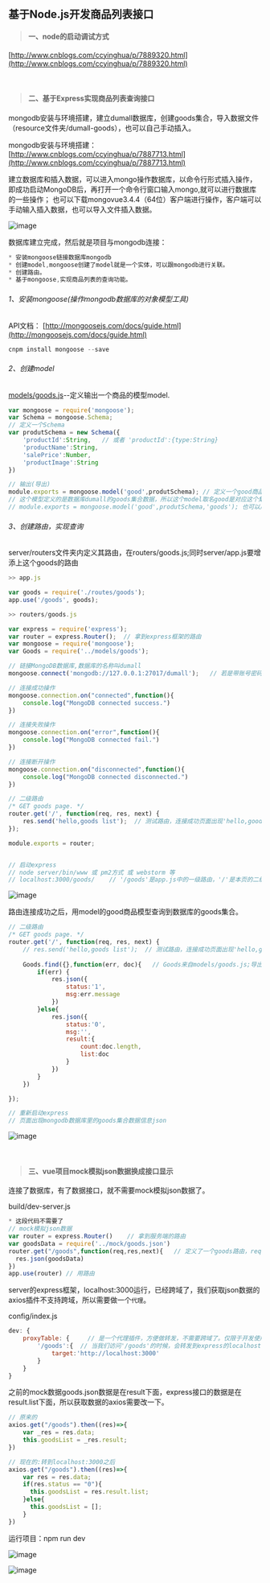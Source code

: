 ## 基于Node.js开发商品列表接口

> #### 一、node的启动调试方式
[http://www.cnblogs.com/ccyinghua/p/7889320.html](http://www.cnblogs.com/ccyinghua/p/7889320.html)

<br>

> #### 二、基于Express实现商品列表查询接口

mongodb安装与环境搭建，建立dumall数据库，创建goods集合，导入数据文件 （resource文件夹/dumall-goods），也可以自己手动插入。

mongodb安装与环境搭建： [http://www.cnblogs.com/ccyinghua/p/7887713.html](http://www.cnblogs.com/ccyinghua/p/7887713.html)

建立数据库和插入数据，可以进入mongo操作数据库，以命令行形式插入操作，即成功启动MongoDB后，再打开一个命令行窗口输入mongo,就可以进行数据库的一些操作；
也可以下载mongovue3.4.4（64位）客户端进行操作，客户端可以手动输入插入数据，也可以导入文件插入数据。

![image](https://github.com/ccyinghua/vue-node-mongodb-project/blob/master/resource/readme/09/1.png?raw=true)

数据库建立完成，然后就是项目与mongodb连接：

```javascript
* 安装mongoose链接数据库mongodb
* 创建model,mongoose创建了model就是一个实体，可以跟mongodb进行关联。
* 创建路由。
* 基于mongoose,实现商品列表的查询功能。
```
###### 1、安装mongoose(操作mongodb数据库的对象模型工具)

API文档： [http://mongoosejs.com/docs/guide.html](http://mongoosejs.com/docs/guide.html)

```javascript
cnpm install mongoose --save

```

###### 2、创建model

[models/goods.js](https://github.com/ccyinghua/vue-node-mongodb-project/blob/master/server/models/goods.js)--定义输出一个商品的模型model.


```javascript
var mongoose = require('mongoose');
var Schema = mongoose.Schema;
// 定义一个Schema
var produtSchema = new Schema({
	'productId':String,   // 或者 'productId':{type:String}
	'productName':String,
	'salePrice':Number,
	'productImage':String
})

// 输出(导出)
module.exports = mongoose.model('good',produtSchema); // 定义一个good商品模型，可以根据这个商品模型调用其API方法。
// 这个模型定义的是数据库dumall的goods集合数据，所以这个model取名good是对应这个集合，连接数据库之后，这个模型会根据名字的复数形式"goods"来查找数据集合。
// module.exports = mongoose.model('good',produtSchema,'goods'); 也可以后面注明链接的是数据库的goods集合
```
###### 3、创建路由，实现查询

server/routers文件夹内定义其路由，在routers/goods.js;同时server/app.js要增添上这个goods的路由

```javascript
>> app.js

var goods = require('./routes/goods');
app.use('/goods', goods);

```

```javascript
>> routers/goods.js

var express = require('express');
var router = express.Router();  // 拿到express框架的路由
var mongoose = require('mongoose');
var Goods = require('../models/goods');

// 链接MongoDB数据库,数据库的名称叫dumall
mongoose.connect('mongodb://127.0.0.1:27017/dumall');   // 若是带账号密码的：'mongodb://root:123456@127.0.0.1:27017/dumall'

// 连接成功操作
mongoose.connection.on("connected",function(){
    console.log("MongoDB connected success.")
})

// 连接失败操作
mongoose.connection.on("error",function(){
    console.log("MongoDB connected fail.")
})

// 连接断开操作
mongoose.connection.on("disconnected",function(){
    console.log("MongoDB connected disconnected.")
})

// 二级路由
/* GET goods page. */
router.get('/', function(req, res, next) {
    res.send('hello,goods list');  // 测试路由，连接成功页面出现'hello,goods list'
});

module.exports = router;


// 启动express
// node server/bin/www 或 pm2方式 或 webstorm 等
// localhost:3000/goods/    // '/goods'是app.js中的一级路由，'/'是本页的二级路由;链接成功页面出现'hello,goods list'

```
![image](https://github.com/ccyinghua/vue-node-mongodb-project/blob/master/resource/readme/09/2.png?raw=true)

路由连接成功之后，用model的good商品模型查询到数据库的goods集合。

```javascript
// 二级路由
/* GET goods page. */
router.get('/', function(req, res, next) {
    // res.send('hello,goods list');  // 测试路由，连接成功页面出现'hello,goods list'
  
    Goods.find({},function(err, doc){   // Goods来自models/goods.js;导出的是mongoose的商品模型，可使用mongoose的API方法
        if(err) {
            res.json({
                status:'1',
                msg:err.message
            })
        }else{
            res.json({
                status:'0',
                msg:'',
                result:{
                    count:doc.length,
                    list:doc
                }
            })
        }
    })

});

// 重新启动express
// 页面出现mongodb数据库里的goods集合数据信息json

```
![image](https://github.com/ccyinghua/vue-node-mongodb-project/blob/master/resource/readme/09/3.png?raw=true)

<br>

> #### 三、vue项目mock模拟json数据换成接口显示

连接了数据库，有了数据接口，就不需要mock模拟json数据了。

build/dev-server.js

```javascript
* 这段代码不需要了
// mock模拟json数据
var router = express.Router()    // 拿到服务端的路由
var goodsData = require('../mock/goods.json')
router.get("/goods",function(req,res,next){   // 定义了一个goods路由，req拿到请求的参数，res是response输出的一些东西，next
  res.json(goodsData)
})
app.use(router) // 用路由

```
server的express框架，localhost:3000运行，已经跨域了，我们获取json数据的axios插件不支持跨域，所以需要做一个`代理`。

config/index.js

```javascript
dev: {
    proxyTable: {     // 是一个代理插件，方便做转发，不需要跨域了。仅限于开发使用,开发完之后一定要跟服务器端连接在一起，否则需要nginx转发配置
        '/goods':{  // 当我们访问'/goods'的时候，会转发到express的localhost:3000下面，访问3000下面的'/goods';
            target:'http://localhost:3000'
        }
    }
}
```

之前的mock数据goods.json数据是在result下面，express接口的数据是在result.list下面，所以获取数据的axios需要改一下。

```javascript
// 原来的
axios.get("/goods").then((res)=>{
    var _res = res.data;
    this.goodsList = _res.result;
})

// 现在的:转到localhost:3000之后
axios.get("/goods").then((res)=>{
    var res = res.data;
    if(res.status == "0"){
      this.goodsList = res.result.list;
    }else{
      this.goodsList = [];
    }
})
```
运行项目：npm run dev

![image](https://github.com/ccyinghua/vue-node-mongodb-project/blob/master/resource/readme/09/4.png?raw=true)

![image](https://github.com/ccyinghua/vue-node-mongodb-project/blob/master/resource/readme/09/5.jpg?raw=true)



